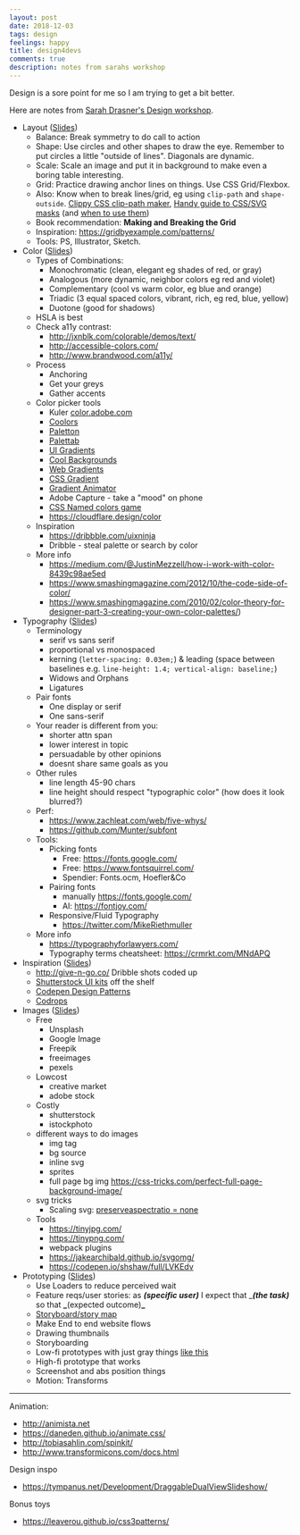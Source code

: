 ```yaml
---
layout: post
date: 2018-12-03
tags: design
feelings: happy
title: design4devs
comments: true
description: notes from sarahs workshop
---
```




Design is a sore point for me so I am trying to get a bit better.

Here are notes from [Sarah Drasner's Design workshop](https://github.com/sdras/design-for-developers).

- Layout ([Slides](https://github.com/sdras/design-for-developers/blob/master/slides-pdf/Des4Dev2.pdf))
  - Balance: Break symmetry to do call to action
  - Shape: Use circles and other shapes to draw the eye. Remember to put circles a little "outside of lines". Diagonals are dynamic.
  - Scale: Scale an image and put it in background to make even a boring table interesting.
  - Grid: Practice drawing anchor lines on things. Use CSS Grid/Flexbox.
  - Also: Know when to break lines/grid, eg using `clip-path` and `shape-outside`. [Clippy CSS clip-path maker](https://bennettfeely.com/clippy/), [Handy guide to CSS/SVG masks](https://codepen.io/yoksel/full/fsdbu/) (and [when to use them](https://css-tricks.com/masking-vs-clipping-use/))
  - Book recommendation: **Making and Breaking the Grid**
  - Inspiration: https://gridbyexample.com/patterns/
  - Tools: PS, Illustrator, Sketch.
- Color ([Slides](https://github.com/sdras/design-for-developers/blob/master/slides-pdf/Des4Dev3.pdf))
  - Types of Combinations:
    - Monochromatic (clean, elegant eg shades of red, or gray)
    - Analogous (more dynamic, neighbor colors eg red and violet)
    - Complementary (cool vs warm color, eg blue and orange)
    - Triadic (3 equal spaced colors, vibrant, rich, eg red, blue, yellow)
    - Duotone (good for shadows)
  - HSLA is best
  - Check a11y contrast:
    - http://jxnblk.com/colorable/demos/text/
    - http://accessible-colors.com/
    - http://www.brandwood.com/a11y/
  - Process
    - Anchoring
    - Get your greys
    - Gather accents
  - Color picker tools
    - Kuler [color.adobe.com](https://color.adobe.com)
    - [Coolors](https://coolors.co)
    - [Paletton](https://paletton.com)
    - [Palettab](https://palettab.com)
    - [UI Gradients](https://uigradients.com)
    - [Cool Backgrounds](https://coolbackgrounds.io/)
    - [Web Gradients](https://webgradients.com/)
    - [CSS Gradient](https://cssgradient.io/)
    - [Gradient Animator](https://www.gradient-animator.com/)
    - Adobe Capture - take a "mood" on phone
    - [CSS Named colors game](http://codepo8.github.io/css-colour-names/)
    - https://cloudflare.design/color
  - Inspiration
    - https://dribbble.com/uixninja
    - Dribble - steal palette or search by color
  - More info
    - https://medium.com/@JustinMezzell/how-i-work-with-color-8439c98ae5ed
    - https://www.smashingmagazine.com/2012/10/the-code-side-of-color/
    - https://www.smashingmagazine.com/2010/02/color-theory-for-designer-part-3-creating-your-own-color-palettes/)
- Typography ([Slides](https://github.com/sdras/design-for-developers/blob/master/slides-pdf/Des4Dev4.pdf))
  - Terminology
    - serif vs sans serif
    - proportional vs monospaced
    - kerning (`letter-spacing: 0.03em;`) & leading (space between baselines e.g. `line-height: 1.4; vertical-align: baseline;`)
    - Widows and Orphans
    - Ligatures
  - Pair fonts
    - One display or serif
    - One sans-serif
  - Your reader is different from you:
    - shorter attn span
    - lower interest in topic
    - persuadable by other opinions
    - doesnt share same goals as you
  - Other rules
    - line length 45-90 chars
    - line height should respect "typographic color" (how does it look blurred?)
  - Perf:
    - https://www.zachleat.com/web/five-whys/
    - https://github.com/Munter/subfont
  - Tools:
    - Picking fonts
      - Free: https://fonts.google.com/
      - Free: https://www.fontsquirrel.com/
      - Spendier: Fonts.ocm, Hoefler&Co
    - Pairing fonts
      - manually https://fonts.google.com/
      - AI: https://fontjoy.com/
    - Responsive/Fluid Typography
      - https://twitter.com/MikeRiethmuller
  - More info
    - https://typographyforlawyers.com/
    - Typography terms cheatsheet: https://crmrkt.com/MNdAPQ
- Inspiration ([Slides](https://github.com/sdras/design-for-developers/blob/master/slides-pdf/Des4Dev5.pdf))
  - http://give-n-go.co/ Dribble shots coded up
  - [Shutterstock UI kits](https://www.shutterstock.com/search/ui+kit) off the shelf
  - [Codepen Design Patterns](https://codepen.io/patterns/)
  - [Codrops](https://tympanus.net/Development/PageFlipLayout/)
- Images ([Slides](https://github.com/sdras/design-for-developers/blob/master/slides-pdf/Des4Dev6.pdf))
  - Free
    - Unsplash
    - Google Image
    - Freepik
    - freeimages
    - pexels
  - Lowcost
    - creative market
    - adobe stock
  - Costly
    - shutterstock
    - istockphoto
  - different ways to do images
    - img tag
    - bg source
    - inline svg
    - sprites
    - full page bg img https://css-tricks.com/perfect-full-page-background-image/
  - svg tricks
    - Scaling svg: [preserveaspectratio = none](https://css-tricks.com/scale-svg/)
  - Tools
    - https://tinyjpg.com/
    - https://tinypng.com/
    - webpack plugins
    - https://jakearchibald.github.io/svgomg/
    - https://codepen.io/shshaw/full/LVKEdv
- Prototyping ([Slides](https://github.com/sdras/design-for-developers/blob/master/slides-pdf/Des4Dev7.pdf))
  - Use Loaders to reduce perceived wait
  - Feature reqs/user stories: as **_(specific user)_** I expect that \_**_(the task)_** so that **\_**(expected outcome)**\_**
  - [Storyboard/story map](https://medium.com/design-story/story-map-3cc64033128e)
  - Make End to end website flows
  - Drawing thumbnails
  - Storyboarding
  - Low-fi prototypes with just gray things [like this](https://codepen.io/yusufbkr/pen/ORBArk)
  - High-fi prototype that works
  - Screenshot and abs position things
  - Motion: Transforms

----

Animation:

- http://animista.net
- https://daneden.github.io/animate.css/
- http://tobiasahlin.com/spinkit/
- http://www.transformicons.com/docs.html

Design inspo

- https://tympanus.net/Development/DraggableDualViewSlideshow/

Bonus toys

- https://leaverou.github.io/css3patterns/
